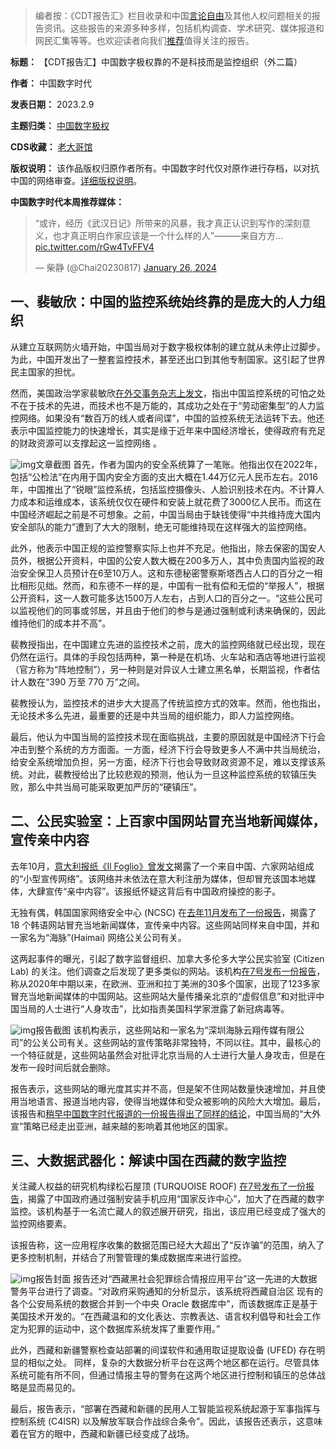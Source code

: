 



> 
> 编者按：《CDT报告汇》栏目收录和中国[言论自由](https://chinadigitaltimes.net/space/言论自由)及其他人权问题相关的报告资讯。这些报告的来源多种多样，包括机构调查、学术研究、媒体报道和网民汇集等等。也欢迎读者向我们[推荐](https://chinadigitaltimes.net/chinese/telegrambot)值得关注的报告。
> 
> 
> 




**标题：** 【CDT报告汇】中国数字极权靠的不是科技而是监控组织（外二篇）  

**作者：** 中国数字时代  

**发表日期：** 2023.2.9  

**主题归类：** [中国数字极权](https://chinadigitaltimes.net/space/中国数字极权)  

**CDS收藏：** [老大哥馆](https://chinadigitaltimes.net/space/%E8%80%81%E5%A4%A7%E5%93%A5%E9%A6%86)  

**版权说明：** 该作品版权归原作者所有。中国数字时代仅对原作进行存档，以对抗中国的网络审查。[详细版权说明](https://chinadigitaltimes.net/chinese/copyright)。


**中国数字时代本周推荐媒体：** 



> 
> “或许，经历《武汉日记》所带来的风暴，我才真正认识到写作的深刻意义，也才真正明白作家应该是一个什么样的人”———来自方方… [pic.twitter.com/rGw4TvFFV4](https://t.co/rGw4TvFFV4)
> 
> 
> — 柴静 (@Chai20230817) [January 26, 2024](https://twitter.com/Chai20230817/status/1750754042748493833?ref_src=twsrc%5Etfw)
> 
> 



一、裴敏欣：中国的监控系统始终靠的是庞大的人力组织
-------------------------


从建立互联网防火墙开始，中国当局对于数字极权体制的建立就从未停止过脚步。为此，中国开发出了一整套监控技术，甚至还出口到其他专制国家。这引起了世界民主国家的担忧。


然而，美国政治学家裴敏欣[在外交事务杂志上发文](https://www.foreignaffairs.com/china/why-china-cant-export-its-model-surveillance)，指出中国监控系统的可怕之处不在于技术的先进，而技术也不是万能的，其成功之处在于“劳动密集型”的人力监控网络。如果没有“数百万的线人或者间谍”，中国的监控系统无法运转下去。他还表示中国监控能力的快速增长，其实是缘于近年来中国经济增长，使得政府有充足的财政资源可以支撑起这一监控网络 。


![img](https://chinadigitaltimes.net/chinese/files/2024/02/Why-China-Cant-Export-Its-Model-of-Surveillance-Foreign-Affairs_-www.foreignaffairs.com_.png)文章截图
首先，作者为国内的安全系统算了一笔账。他指出仅在2022年，包括“公检法”在内用于国内安全方面的支出大概在1.44万亿元人民币左右。2016年，中国推出了“锐眼”监控系统，包括监控摄像头、人脸识别技术在内。不计算人力成本和运维成本，该系统仅仅在硬件和安装上就花费了3000亿人民币。而这在中国经济崛起之前是不可想象。之前，中国当局由于缺钱使得“中共维持庞大国内安全部队的能力”遭到了大大的限制，绝无可能维持现在这样强大的监控网络。


此外，他表示中国正规的监控警察实际上也并不充足。他指出，除去保密的国安人员外，根据公开资料，中国的公安人数大概在200多万人，其中负责国内监视的政治安全保卫人员预计在6至10万人。这和东德秘密警察斯塔西占人口的百分之一相比相形见绌。然而，和东德不一样的是，中国有一批有偿和无偿的“举报人”，根据公开资料，这一人数可能多达1500万人左右，占到人口的百分之一。“这些公民可以监视他们的同事或邻居，并且由于他们的参与是通过强制或利诱来确保的，因此维持他们的成本并不高”。


裴教授指出，在中国建立先进的监控技术之前，庞大的监控网络就已经出现，现在仍然在运行。具体的手段包括两种，第一种是在机场、火车站和酒店等地进行监视（官方称为“阵地控制”），另一种则是对异议人士建立黑名单，长期监视，作者估计人数在“390 万至 770 万”之间。


裴教授认为，监控技术的进步大大提高了传统监控方式的效率。然而，他也指出，无论技术多么先进，最重要的还是中共当局的组织能力，即人力监控网络。


最后，他认为中国当局的监控技术现在面临挑战，主要的原因就是中国经济下行会冲击到整个系统的方方面面。一方面，经济下行会导致更多人不满中共当局统治，给安全系统增加负担，另一方面，经济下行也会导致财政资源不足，难以支撑该系统。对此，裴教授给出了比较悲观的预测，他认为一旦这种监控系统的软镇压失败，那么中共当局可能采取更加严厉的“硬镇压”。


二、公民实验室：上百家中国网站冒充当地新闻媒体，宣传亲中内容
------------------------------


去年10月，[意大利报纸《Il Foglio》曾发文](https://www.ilfoglio.it/esteri/2023/10/25/news/la-fabbrica-dei-contenuti-pro-cina-5826677/)揭露了一个来自中国、六家网站组成的“小型宣传网络”。该网络并未依法在意大利注册为媒体，但却冒充该国本地媒体，大肆宣传“亲中内容”。该报纸怀疑这背后有中国政府操控的影子。


无独有偶，韩国国家网络安全中心 (NCSC) 在[去年11月发布了一份报告](https://www.ncsc.go.kr:4018/main/cop/bbs/selectBoardArticle.do?bbsId=SecurityAdvice_main\&nttId=88028\&menuNo=020000\&subMenuNo=020200\&thirdMenuNo=)，揭露了 18 个韩语网站冒充当地新闻媒体，宣传亲中内容。这些网站同样来自中国，并和一家名为“海脉”(Haimai) 网络公关公司有关。


这两起事件的曝光，引起了数字监督组织、加拿大多伦多大学公民实验室 (Citizen Lab) 的关注。他们调查之后发现了更多类似的网站。该机构[在7号发布一份报告](https://citizenlab.ca/2024/02/paperwall-chinese-websites-posing-as-local-news-outlets-with-pro-beijing-content/)，称从2020年中期以来，在欧洲、亚洲和拉丁美洲的30多个国家，出现了123多家冒充当地新闻媒体的中国网站。这些网站大量传播亲北京的“虚假信息”和对批评中国当局的人士进行“人身攻击”，比如指责美国科学家泄露了新冠病毒等。


![img](https://chinadigitaltimes.net/chinese/files/2024/02/PAPERWALL_-Chinese-Websites-Posing-as-Local-News-Outlets-Target-Globa_-citizenlab.ca_.png)报告截图
该机构表示，这些网站和一家名为“深圳海脉云翔传媒有限公司”的公关公司有关。这些网站的宣传策略非常独特，不同以往。其中，最核心的一个特征就是，这些网站虽然会对批评北京当局的人士进行大量人身攻击，但是在发布一段时间后就会删除。


报告表示，这些网站的曝光度其实并不高，但是架不住网站数量快速增加，并且使用当地语言、报道当地内容，使得当地媒体和受众被影响的风险大大增加。最后，该报告和[稍早中国数字时代报道的一份报告得出了同样的结论](https://chinadigitaltimes.net/chinese/702766.html)，中国当局的“大外宣”策略已经走出亚洲，越来越的影响着其他地区的国家。


三、大数据武器化：解读中国在西藏的数字监控
---------------------


关注藏人权益的研究机构绿松石屋顶 (TURQUOISE ROOF) [在7号发布了一份报告](https://turquoiseroof.org/weaponising-big-data-decoding-chinas-digital-surveillance-in-tibet/)，揭露了中国政府通过强制安装手机应用“国家反诈中心”，加大了在西藏的数字监控。该机构基于一名流亡藏人的叙述展开研究，指出，该应用已经变成了强大的监控网络要素。


该报告称，这一应用程序收集的数据范围已经大大超出了“反诈骗”的范围，纳入了更多控制机制，并结合了刑警管理的集成数据库来进行监控。


![img](https://chinadigitaltimes.net/chinese/files/2024/02/Turquoise-Roof_Bulletin3_February-2024_V2.jpg)报告封面
报告还对“西藏黑社会犯罪综合情报应用平台”这一先进的大数据警务平台进行了调查。“对政府采购通知的分析显示，该系统将西藏自治区 现有的各个公安局系统的数据合并到一个中央 Oracle 数据库中”，而该数据库正是基于美国技术开发的。“在西藏温和的文化表达、宗教表达、语言权利倡导和社会工作定为犯罪的运动中，这个数据库系统发挥了重要作用。”


此外，西藏和新疆警察检查站部署的间谍软件和通用取证提取设备 (UFED) 存在明显的相似之处。 同样，复杂的大数据分析平台在这两个地区都在运行。尽管具体系统可能有所不同，但通过情报主导的警务在这两个地区进行控制和镇压的总体战略是显而易见的。


最后，报告表示，“部署在西藏和新疆的民用人工智能监视系统起源于军事指挥与控制系统 (C4ISR) 以及解放军联合作战综合条令”。因此，该报告还表示，这意味着在官方的眼中，西藏和新疆已经变成了战场。







